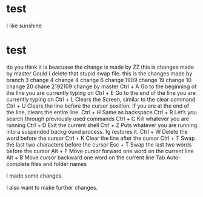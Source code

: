# test
I like sunshine

# test
do you think it is beacuase the change is made by ZZ 
this is changes made by master
Could I delete that stupid swap file.
this is the changes made by branch 3 
change 4
change 4
change 6
change 1909
change 19
change 10
change 20
chane 2192109
change by master
Ctrl + A	Go to the beginning of the line you are currently typing on
Ctrl + E	Go to the end of the line you are currently typing on
Ctrl + L              	Clears the Screen, similar to the clear command
Ctrl + U	Clears the line before the cursor position. If you are at the end of the line, clears the entire line.
Ctrl + H	Same as backspace
Ctrl + R	Let’s you search through previously used commands
Ctrl + C	Kill whatever you are running
Ctrl + D	Exit the current shell
Ctrl + Z	Puts whatever you are running into a suspended background process. fg restores it.
Ctrl + W	Delete the word before the cursor
Ctrl + K	Clear the line after the cursor
Ctrl + T	Swap the last two characters before the cursor
Esc + T	Swap the last two words before the cursor
Alt + F	Move cursor forward one word on the current line
Alt + B	Move cursor backward one word on the current line
Tab	Auto-complete files and folder names

I made some changes.

I also want to make further changes.
